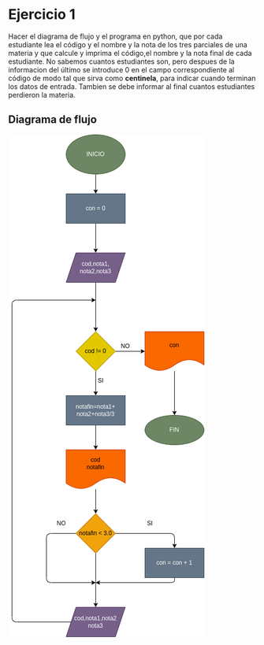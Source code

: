 # Ejercicio 1

Hacer el diagrama de flujo y el programa en python, que por cada estudiante lea el código y el nombre y la nota de los tres parciales de una materia y que calcule y imprima el código,el nombre y la nota final de cada estudiante. No sabemos cuantos estudiantes son, pero despues de la informacion del último se introduce 0 en el campo correspondiente al código de modo tal que sirva como **centinela**, para indicar cuando terminan los datos de entrada. Tambien se debe informar al final cuantos estudiantes perdieron la materia.

## Diagrama de flujo

![Diagrama de flujo](ejercicio-1.png "Diagrama de flujo")
